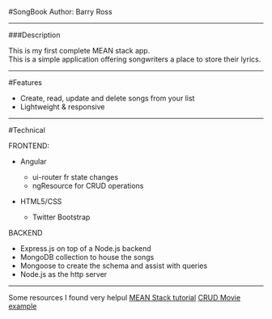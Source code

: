 #SongBook
Author: Barry Ross

---


###Description

This is my first complete MEAN stack app.  
This is a simple application offering songwriters a place to store their lyrics.  

---
#Features

* Create, read, update and delete songs from your list
* Lightweight & responsive

---
#Technical

FRONTEND:

* Angular
  * ui-router fr state changes
  * ngResource for CRUD operations

* HTML5/CSS
  * Twitter Bootstrap

BACKEND
* Express.js on top of a Node.js backend
* MongoDB collection to house the songs
* Mongoose to create the schema and assist with queries
* Node.js as the http server

-------------

Some resources I found very helpul
[MEAN Stack tutorial](https://thinkster.io/mean-stack-tutorial)
[CRUD Movie example](http://www.sitepoint.com/creating-crud-app-minutes-angulars-resource/)
